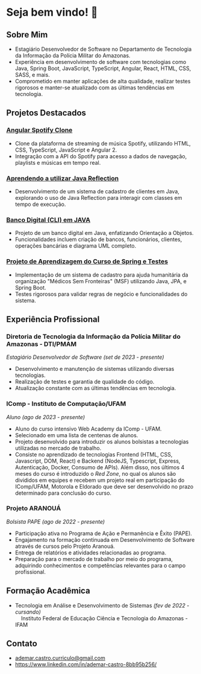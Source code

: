 # Seja bem vindo! 👋

## Sobre Mim
- Estagiário Desenvolvedor de Software no Departamento de Tecnologia da Informação da Polícia Militar do Amazonas.
- Experiência em desenvolvimento de software com tecnologias como Java, Spring Boot, JavaScript, TypeScript, Angular, React, HTML, CSS, SASS, e mais.
- Comprometido em manter aplicações de alta qualidade, realizar testes rigorosos e manter-se atualizado com as últimas tendências em tecnologia.

## Projetos Destacados
### [Angular Spotify Clone](https://github.com/AdemarCastro/angular-clone-spotify)
- Clone da plataforma de streaming de música Spotify, utilizando HTML, CSS, TypeScript, JavaScript e Angular 2.
- Integração com a API do Spotify para acesso a dados de navegação, playlists e músicas em tempo real.

### [Aprendendo a utilizar Java Reflection](https://github.com/AdemarCastro/repositorio-atividades-pbc/tree/main/trabalho-final/trabalho-final-pbc)
- Desenvolvimento de um sistema de cadastro de clientes em Java, explorando o uso de Java Reflection para interagir com classes em tempo de execução.

### [Banco Digital (CLI) em JAVA](https://github.com/AdemarCastro/dio-java-developer/tree/main/poo/desafios/banco-digital-com-java-poo)
- Projeto de um banco digital em Java, enfatizando Orientação a Objetos.
- Funcionalidades incluem criação de bancos, funcionários, clientes, operações bancárias e diagrama UML completo.

### [Projeto de Aprendizagem do Curso de Spring e Testes](https://github.com/AdemarCastro/spring-testes-avaliacao-final)
- Implementação de um sistema de cadastro para ajuda humanitária da organização "Médicos Sem Fronteiras" (MSF) utilizando Java, JPA, e Spring Boot.
- Testes rigorosos para validar regras de negócio e funcionalidades do sistema.

## Experiência Profissional
### Diretoria de Tecnologia da Informação da Polícia Militar do Amazonas - DTI/PMAM
*Estagiário Desenvolvedor de Software (set de 2023 - presente)*
- Desenvolvimento e manutenção de sistemas utilizando diversas tecnologias.
- Realização de testes e garantia de qualidade do código.
- Atualização constante com as últimas tendências em tecnologia.

### IComp - Instituto de Computação/UFAM
*Aluno (ago de 2023 - presente)*
- Aluno do curso intensivo Web Academy da IComp - UFAM.
- Selecionado em uma lista de centenas de alunos.
- Projeto desenvolvido para introduzir os alunos bolsistas a tecnologias utilizadas no mercado de trabalho.
- Consiste no aprendizado de tecnologias Frontend (HTML, CSS, Javascript, DOM, React) e Backend (NodeJS, Typescript, Express, Autenticação, Docker, Consumo de APIs). Além disso, nos últimos 4 meses do curso é introduzido o *Red Zone*, no qual os alunos são divididos em equipes e recebem um projeto real em participação do IComp/UFAM, Motorola e Eldorado que deve ser desenvolvido no prazo determinado para conclusão do curso.

### Projeto ARANOUÁ
*Bolsista PAPE (ago de 2022 - presente)*
- Participação ativa no Programa de Ação e Permanência e Êxito (PAPE).
- Engajamento na formação continuada em Desenvolvimento de Software através de cursos pelo Projeto Aranouá.
- Entrega de relatórios e atividades relacionadas ao programa.
- Preparação para o mercado de trabalho por meio do programa, adquirindo conhecimentos e competências relevantes para o campo profissional.

## Formação Acadêmica
- Tecnologia em Análise e Desenvolvimento de Sistemas *(fev de 2022 - cursando)* <br>
  &nbsp;&nbsp;&nbsp;&nbsp;Instituto Federal de Educação Ciência e Tecnologia do Amazonas - IFAM 

## Contato
- ademar.castro.curriculo@gmail.com
- https://www.linkedin.com/in/ademar-castro-8bb95b256/
